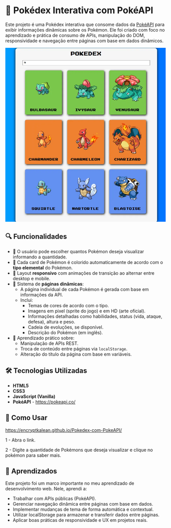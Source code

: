 # 📘 Pokédex Interativa com PokéAPI

Este projeto é uma Pokédex interativa que consome dados da [PokéAPI](https://pokeapi.co/) para exibir informações dinâmicas sobre os Pokémon. Ele foi criado com foco no aprendizado e prática de consumo de APIs, manipulação do DOM, responsividade e navegação entre páginas com base em dados dinâmicos.


![PokeDex Preview](https://github.com/EncryptKalean/Pokedex-com-PokeAPI/blob/main/src/imagens/pokedex-preview.webp?raw=true)


## 🔍 Funcionalidades

- 🔢 O usuário pode escolher quantos Pokémon deseja visualizar informando a quantidade.
- 🧩 Cada card de Pokémon é colorido automaticamente de acordo com o **tipo elemental** do Pokémon.
- 📱 Layout **responsivo** com animações de transição ao alternar entre desktop e mobile.
- 📄 Sistema de **páginas dinâmicas**:
  - A página individual de cada Pokémon é gerada com base em informações da API.
  - Inclui:
    - Temas de cores de acordo com o tipo.
    - Imagens em pixel (sprite do jogo) e em HD (arte oficial).
    - Informações detalhadas como habilidades, status (vida, ataque, defesa), altura e peso.
    - Cadeia de evoluções, se disponível.
    - Descrição do Pokémon (em inglês).
- 🧠 Aprendizado prático sobre:
  - Manipulação de APIs REST.
  - Troca de conteúdo entre páginas via `localStorage`.
  - Alteração do título da página com base em variáveis.

## 🛠️ Tecnologias Utilizadas

- **HTML5**
- **CSS3**
- **JavaScript (Vanilla)**
- **PokéAPI** - https://pokeapi.co/

## 🚀 Como Usar

 https://encryptkalean.github.io/Pokedex-com-PokeAPI/

1 - Abra o link.

2 - Digite a quantidade de Pokémons que deseja visualizar e clique no pokémon para saber mais.

## 📌 Aprendizados

Este projeto foi um marco importante no meu aprendizado de desenvolvimento web. Nele, aprendi a:

- Trabalhar com APIs públicas (PokéAPI).
- Gerenciar navegação dinâmica entre páginas com base em dados.
- Implementar mudanças de tema de forma automática e contextual.
- Utilizar localStorage para armazenar e transferir dados entre páginas.
- Aplicar boas práticas de responsividade e UX em projetos reais.

